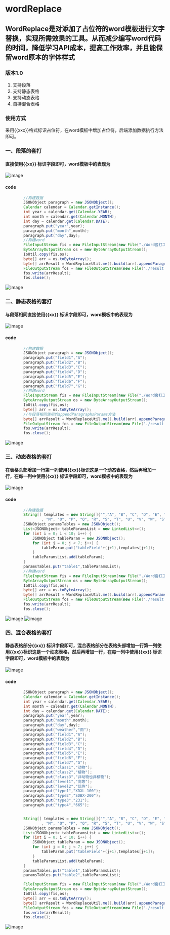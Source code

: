 # wordReplace

## WordReplace是对添加了占位符的word模板进行文字替换，实现所需效果的工具。从而减少编写word代码的时间，降低学习API成本，提高工作效率，并且能保留word原本的字体样式


### 版本1.0

1. 支持段落
2. 支持静态表格
3. 支持动态表格
4. 自持混合表格

### 使用方式
采用{{xxx}}格式标识占位符，在word模板中增加占位符，后端添加数据执行方法即可。
### 一、段落的套打
#### 直接使用{{xx}} 标识字段即可，word模板中的表现为
![image](https://user-images.githubusercontent.com/55369986/201274816-8c32bc9f-de19-4ec8-b7b4-90e3e8617202.png)
#### code
``` java
        //构建数据
        JSONObject paragraph = new JSONObject();
        Calendar calendar = Calendar.getInstance();
        int year = calendar.get(Calendar.YEAR);
        int month = calendar.get(Calendar.MONTH);
        int day = calendar.get(Calendar.DATE);
        paragraph.put("year",year);
        paragraph.put("month",month);
        paragraph.put("day",day);
        //构建word
        FileInputStream fis = new FileInputStream(new File("./Word套打工具测试模板.docx"));
        ByteArrayOutputStream os = new ByteArrayOutputStream();
        IoUtil.copy(fis,os);
        byte[] arr = os.toByteArray();
        byte[] arrResult = WordReplaceUtil.me().build(arr).appendParagraphsParams(paragraph).execute();
        FileOutputStream fos = new FileOutputStream(new File("./result.docx"));
        fos.write(arrResult);
        fos.close();
```
![image](https://user-images.githubusercontent.com/55369986/201275218-8740ce4d-8b46-41d6-95dd-af23236463a5.png)

### 二、静态表格的套打
#### 与段落相同直接使用{{xx}} 标识字段即可，word模板中的表现为
![image](https://user-images.githubusercontent.com/55369986/201275607-9ec734f4-8a4e-4382-be8c-9eee4abc6223.png)
#### code
``` java
        //构建数据
        JSONObject paragraph = new JSONObject();
        paragraph.put("field1","A");
        paragraph.put("field2","B");
        paragraph.put("field3","C");
        paragraph.put("field4","D");
        paragraph.put("field5","E");
        paragraph.put("field6","F");
        paragraph.put("field7","G");
        //构建word
        FileInputStream fis = new FileInputStream(new File("./Word套打工具测试模板.docx"));
        ByteArrayOutputStream os = new ByteArrayOutputStream();
        IoUtil.copy(fis,os);
        byte[] arr = os.toByteArray();
        //与段落相同使用的appendParagraphsParams方法
        byte[] arrResult = WordReplaceUtil.me().build(arr).appendParagraphsParams(paragraph).execute();
        FileOutputStream fos = new FileOutputStream(new File("./result.docx"));
        fos.write(arrResult);
        fos.close();
```
![image](https://user-images.githubusercontent.com/55369986/201276053-68367176-1db8-4adc-8f0a-e81877473612.png)
### 三、动态表格的套打
#### 在表格头部增加一行第一列使用{{xx}}标识这是一个动态表格，然后再增加一行，在每一列中使用{{xx}} 标识字段即可，word模板中的表现为
![image](https://user-images.githubusercontent.com/55369986/201276376-edf439fe-845b-465f-9967-20afd8bbf3a7.png)
#### code
``` java
        //构建数据
        String[] templates = new String[]{"","A", "B", "C", "D", "E", "F", "G", "H", "I", "J", "K", "L", "N"
                , "M", "O", "P", "Q", "R", "S", "T", "U", "V", "W", "S", "Y", "Z"};
        JSONObject paramsTables = new JSONObject();
        List<JSONObject> tableParamsList = new LinkedList<>();
        for (int i = 0; i < 10; i++) {
            JSONObject tableParam = new JSONObject();
            for (int j = 0; j < 7; j++) {
                tableParam.put("tableField"+(j+1),templates[j+1]);
            }
            tableParamsList.add(tableParam);
        }
        paramsTables.put("table1",tableParamsList);
        //构建word
        FileInputStream fis = new FileInputStream(new File("./Word套打工具测试模板.docx"));
        ByteArrayOutputStream os = new ByteArrayOutputStream();
        IoUtil.copy(fis,os);
        byte[] arr = os.toByteArray();
        byte[] arrResult = WordReplaceUtil.me().build(arr).appendParamsTables(paramsTables).execute();
        FileOutputStream fos = new FileOutputStream(new File("./result.docx"));
        fos.write(arrResult);
        fos.close();
```
![image](https://user-images.githubusercontent.com/55369986/201276637-fae52b37-29dd-47f2-ba4d-878028387bdb.png)
![image](https://user-images.githubusercontent.com/55369986/201276053-68367176-1db8-4adc-8f0a-e81877473612.png)
### 四、混合表格的套打
#### 静态表格部分{{xx}} 标识字段即可，混合表格部分在表格头部增加一行第一列使用{{xx}}标识这是一个动态表格，然后再增加一行，在每一列中使用{{xx}} 标识字段即可，word模板中的表现为
![image](https://user-images.githubusercontent.com/55369986/201276970-b1a18f97-124f-4c9b-b8fc-b8e611706e86.png)
#### code
``` java
        JSONObject paragraph = new JSONObject();
        Calendar calendar = Calendar.getInstance();
        int year = calendar.get(Calendar.YEAR);
        int month = calendar.get(Calendar.MONTH);
        int day = calendar.get(Calendar.DATE);
        paragraph.put("year",year);
        paragraph.put("month",month);
        paragraph.put("day",day);
        paragraph.put("weather","雨");
        paragraph.put("field1","A");
        paragraph.put("field2","B");
        paragraph.put("field3","C");
        paragraph.put("field4","D");
        paragraph.put("field5","E");
        paragraph.put("field6","F");
        paragraph.put("field7","G");
        paragraph.put("class1","动物");
        paragraph.put("class2","植物");
        paragraph.put("class3","非动物也非植物");
        paragraph.put("level1","高等");
        paragraph.put("level2","低等");
        paragraph.put("type1","XDXL-100");
        paragraph.put("type2","SDBX-200");
        paragraph.put("type3","231");
        paragraph.put("type4","665");


        String[] templates = new String[]{"","A", "B", "C", "D", "E", "F", "G", "H", "I", "J", "K", "L", "N"
                , "M", "O", "P", "Q", "R", "S", "T", "U", "V", "W", "S", "Y", "Z"};
        JSONObject paramsTables = new JSONObject();
        List<JSONObject> tableParamsList = new LinkedList<>();
        for (int i = 0; i < 10; i++) {
            JSONObject tableParam = new JSONObject();
            for (int j = 0; j < 7; j++) {
                tableParam.put("tableField"+(j+1),templates[j+1]);
            }
            tableParamsList.add(tableParam);
        }
        paramsTables.put("table1",tableParamsList);
        paramsTables.put("table2",tableParamsList);

        FileInputStream fis = new FileInputStream(new File("./Word套打工具测试模板.docx"));
        ByteArrayOutputStream os = new ByteArrayOutputStream();
        IoUtil.copy(fis,os);
        byte[] arr = os.toByteArray();
        byte[] arrResult = WordReplaceUtil.me().build(arr).appendParagraphsParams(paragraph).appendParamsTables(paramsTables).execute();
        FileOutputStream fos = new FileOutputStream(new File("./result.docx"));
        fos.write(arrResult);
        fos.close();
```
![image](https://user-images.githubusercontent.com/55369986/201277084-a502dc69-2c21-463a-bb66-281bcde88173.png)

